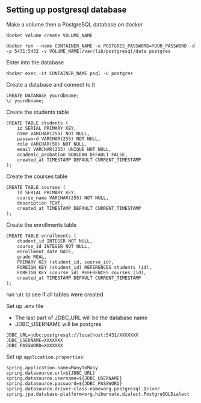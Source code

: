 ## Setting up postgresql database

Make a volume then a PostgreSQL database on docker

```docker volume create VOLUME_NAME```
```
docker run --name CONTAINER_NAME -e POSTGRES_PASSWORD=YOUR_PASSWORD -d -p 5431:5432 -v VOLUME_NAME:/var/lib/postgresql/data postgres
```
Enter into the database
```
docker exec -it CONTAINER_NAME psql -U postgres
```
Create a database and connect to it
```
CREATE DATABASE yourdbname;
\c yourdbname;
```
Create the students table
```
CREATE TABLE students (
    id SERIAL PRIMARY KEY,
    name VARCHAR(255) NOT NULL,
    password VARCHAR(255) NOT NULL,
    role VARCHAR(50) NOT NULL,
    email VARCHAR(255) UNIQUE NOT NULL,
    academic_probation BOOLEAN DEFAULT FALSE,
    created_at TIMESTAMP DEFAULT CURRENT_TIMESTAMP
);
```
Create the courses table
```
CREATE TABLE courses (
    id SERIAL PRIMARY KEY,
    course_name VARCHAR(255) NOT NULL,
    description TEXT,
    created_at TIMESTAMP DEFAULT CURRENT_TIMESTAMP
);
```
Create the enrollments table
```
CREATE TABLE enrollments (
    student_id INTEGER NOT NULL,
    course_id INTEGER NOT NULL,
    enrollment_date DATE,
    grade REAL,
    PRIMARY KEY (student_id, course_id),
    FOREIGN KEY (student_id) REFERENCES students (id),
    FOREIGN KEY (course_id) REFERENCES courses (id),
    created_at TIMESTAMP DEFAULT CURRENT_TIMESTAMP
);
```
run `\dt` to see if all tables were created

Set up .env file
- The last part of JDBC_URL will be the database name
- JDBC_USERNAME will be postgres

```
JDBC_URL=jdbc:postgresql://localhost:5431/XXXXXXX
JDBC_USERNAME=XXXXXXX
JDBC_PASSWORD=XXXXXXX
```
Set up `application.properties`:
```
spring.application.name=ManyToMany
spring.datasource.url=${JDBC_URL}
spring.datasource.username=${JDBC_USERNAME}
spring.datasource.password=${JDBC_PASSWORD}
spring.datasource.driver-class-name=org.postgresql.Driver
spring.jpa.database-platform=org.hibernate.dialect.PostgreSQLDialect
```
